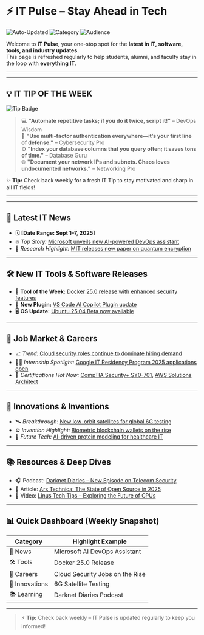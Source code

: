 # ⚡ IT Pulse – Stay Ahead in Tech

![Auto-Updated](https://img.shields.io/badge/Status-Auto--Updated-brightgreen?style=for-the-badge&logo=github)
![Category](https://img.shields.io/badge/Focus-IT%20News%20|%20Tools%20|%20Careers%20|%20Innovation-blue?style=for-the-badge&logo=linux)
![Audience](https://img.shields.io/badge/For-Students%20|%20Alumni%20|%20Faculty-purple?style=for-the-badge&logo=gradle)

Welcome to **IT Pulse**, your one-stop spot for the **latest in IT, software, tools, and industry updates**.  
This page is refreshed regularly to help students, alumni, and faculty stay in the loop with **everything IT**.


---
---

## 💡 IT TIP OF THE WEEK
![Tip Badge](https://img.shields.io/badge/Tip-of-the-Week-yellow?style=for-the-badge&logo=markdown)

> 💻  **"Automate repetitive tasks; if you do it twice, script it!"** – DevOps Wisdom  
> 🔐  **"Use multi-factor authentication everywhere—it’s your first line of defense."** – Cybersecurity Pro  
> ⚙️  **"Index your database columns that you query often; it saves tons of time."** – Database Guru  
> 🌐  **"Document your network IPs and subnets. Chaos loves undocumented networks."** – Networking Pro  

✨ **Tip:** Check back weekly for a fresh IT Tip to stay motivated and sharp in all IT fields!

---
---

## 📰 Latest IT News
- 🗓️ **[Date Range: Sept 1–7, 2025]**
- 🔥 *Top Story:* [Microsoft unveils new AI-powered DevOps assistant](https://www.aegissofttech.com/insights/ai-powered-devops/)
- 🧠 *Research Highlight:* [MIT releases new paper on quantum encryption](https://news.mit.edu/2024/toward-code-breaking-quantum-computer-0823?utm_source=chatgpt.com)

---

## 🛠️ New IT Tools & Software Releases
- 🚀 **Tool of the Week:** [Docker 25.0 release with enhanced security features](https://www.docker.com/blog/)
- 🧩 **New Plugin:** [VS Code AI Copilot Plugin update](https://code.visualstudio.com/blogs/2025/09/ai-copilot-update)
- 🖥️ **OS Update:** [Ubuntu 25.04 Beta now available](https://ubuntu.com/blog/ubuntu-25-04-beta-release)

---

## 💼 Job Market & Careers
- 📈 *Trend:* [Cloud security roles continue to dominate hiring demand](https://www.zdnet.com/article/cloud-security-job-trends-2025)
- 🧑‍🎓 *Internship Spotlight:* [Google IT Residency Program 2025 applications open](https://careers.google.com/students/it-residency/)
- 📝 *Certifications Hot Now:* [CompTIA Security+ SY0-701](https://www.comptia.org/certifications/security), [AWS Solutions Architect](https://aws.amazon.com/certification/certified-solutions-architect-associate/)

---

## 🚀 Innovations & Inventions
- 🛰️ *Breakthrough:* [New low-orbit satellites for global 6G testing](https://www.reuters.com/technology/6g-satellite-testing-2025-09-06)
- ⚙️ *Invention Highlight:* [Biometric blockchain wallets on the rise](https://arstechnica.com/open-source-state-2025)
- 🧬 *Future Tech:* [AI-driven protein modeling for healthcare IT](https://www.nature.com/articles/ai-protein-modeling-2025)

---

## 📚 Resources & Deep Dives
- 🎧 Podcast: [Darknet Diaries – New Episode on Telecom Security](https://darknetdiaries.com/episode/147/)
- 📖 Article: [Ars Technica: The State of Open Source in 2025](https://arstechnica.com/information-technology/2025/09/state-of-open-source/)
- 🎥 Video: [Linus Tech Tips – Exploring the Future of CPUs](https://youtu.be/G1aI7G9jevw?si=cNShbVTnHOx8ddBM)

---

## 📊 Quick Dashboard (Weekly Snapshot)

| Category       | Highlight Example                                |
|----------------|--------------------------------------------------|
| 📰 News        | Microsoft AI DevOps Assistant                     |
| 🛠️ Tools       | Docker 25.0 Release                               |
| 💼 Careers     | Cloud Security Jobs on the Rise                   |
| 🚀 Innovations | 6G Satellite Testing                              |
| 📚 Learning    | Darknet Diaries Podcast                           |

---

> ⚡ **Tip:** Check back weekly – IT Pulse is updated regularly to keep you informed!
